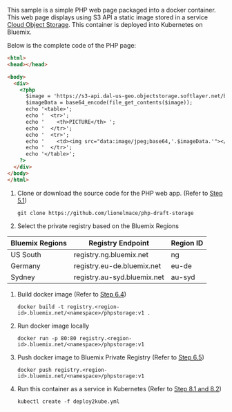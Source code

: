 
This sample is a simple PHP web page packaged into a docker container. This web page displays using S3 API a static image stored in a service [Cloud Object Storage](https://console.bluemix.net/catalog/infrastructure/cloud_object_storage). This container is deployed into Kubernetes on Bluemix.

Below is the complete code of the PHP page:

```html
<html>
<head></head>

<body>
  <div>
    <?php
      $image = 'https://s3-api.dal-us-geo.objectstorage.softlayer.net/bucket-watson-test-2/frame0_Dog-5631.jpg';
      $imageData = base64_encode(file_get_contents($image));
      echo '<table>';
      echo '  <tr>';
      echo '    <th>PICTURE</th> ';
      echo '  </tr>';
      echo '  <tr>';
      echo '    <td><img src="data:image/jpeg;base64,'.$imageData.'"></td>';
      echo '  </tr>';
      echo '</table>';
    ?>
  </div>
</body>
</html>
```

1. Clone or download the source code for the PHP web app. (Refer to [Step 5.1](https://github.com/lionelmace/bluemix-labs/tree/master/labs/Lab%20Kubernetes%20-%20Orchestrate%20your%20docker%20containers#step-5---get-and-build-the-application-code))
    ```
    git clone https://github.com/lionelmace/php-draft-storage
    ```

1. Select the private registry based on the Bluemix Regions

| Bluemix Regions | Registry Endpoint           | Region ID |
| --------------- | --------------------------- | --------- |      
| US South        |	registry.ng.bluemix.net	    | ng        |
| Germany         |	registry.eu-de.bluemix.net  | eu-de     |
| Sydney          |	registry.au-syd.bluemix.net | au-syd    |

1. Build docker image (Refer to [Step 6.4](https://github.com/lionelmace/bluemix-labs/tree/master/labs/Lab%20Kubernetes%20-%20Orchestrate%20your%20docker%20containers#step-6---build-and-push-the-application-container))
    ```
    docker build -t registry.<region-id>.bluemix.net/<namespace>/phpstorage:v1 .
    ```

1. Run docker image locally
    ```
    docker run -p 80:80 registry.<region-id>.bluemix.net/<namespace>/phpstorage:v1
    ```

1. Push docker image to Bluemix Private Registry (Refer to [Step 6.5](https://github.com/lionelmace/bluemix-labs/tree/master/labs/Lab%20Kubernetes%20-%20Orchestrate%20your%20docker%20containers#step-6---build-and-push-the-application-container))
    ```
    docker push registry.<region-id>.bluemix.net/<namespace>/phpstorage:v1
    ```

1. Run this container as a service in Kubernetes (Refer to [Step 8.1 and 8.2](https://github.com/lionelmace/bluemix-labs/tree/master/labs/Lab%20Kubernetes%20-%20Orchestrate%20your%20docker%20containers#step-8---create-kubernetes-services-and-deployments))
    ```
    kubectl create -f deploy2kube.yml
    ```
